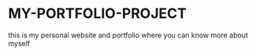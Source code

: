 # MY-PORTFOLIO-PROJECT
this is my personal website and portfolio where you can know more about myself
